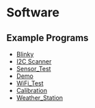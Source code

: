 # Software

## Example Programs

- [Blinky]()
- [I2C Scanner]()
- [Sensor_Test]()
- [Demo]()
- [WiFi_Test]()
- [Calibration]()
- [Weather_Station]()